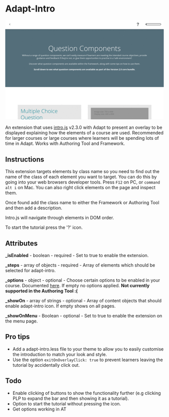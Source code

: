 # Adapt-Intro
![Example of intro being used](https://raw.githubusercontent.com/KingsOnline/repo-files/master/adapt-intro.gif)

An extension that uses [intro.js](http://introjs.com/) v2.3.0 with Adapt to present an overlay to be displayed explaining how the elements of a course are used. Recommended for larger courses or large courses where learners will be spending lots of time in Adapt. Works with Authoring Tool and Framework.

## Instructions
This extension targets elements by class name so you need to find out the name of the class of each element you want to target. You can do this by going into your web browsers developer tools. Press `F12` on PC, or `command alt i` on Mac. You can also right click elements on the page and inspect them.

Once found add the class name to either the Framework or Authoring Tool and then add a description.

Intro.js will navigate through elements in DOM order.

To start the tutorial press the '?' icon.

## Attributes
**_isEnabled** - boolean - required - Set to true to enable the extension.

**_steps** - array of objects - required - Array of elements which should be selected for adapt-intro.

**_options** - object - optional - Choose certain options to be enabled in your course. Documented [here](https://github.com/usablica/intro.js/wiki/Documentation#options). If empty no options applied. **Not currently supported in the Authoring Tool :(**

**_showOn** - array of strings - optional - Array of content objects that should enable adapt-intro icon. If empty shows on all pages.

**_showOnMenu** - Boolean - optional - Set to true to enable the extension on the menu page.

## Pro tips
* Add a adapt-intro.less file to your theme to allow you to easily customise the introduction to match your look and style.
* Use the option `exitOnOverlayClick: true` to prevent learners leaving the tutorial by accidentally click out.

## Todo
* Enable clicking of buttons to show the functionality further (e.g clicking PLP to expand the bar and then showing it as a tutorial).
* Option to start the tutorial without pressing the icon.
* Get options working in AT
